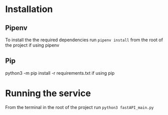 

# Installation
## Pipenv
To install the the required dependencies run `pipenv install` from the root of the project if using pipenv 
## Pip
python3 -m pip install -r requirements.txt if using pip
# Running the service
From the terminal in the root of the project run `python3 fastAPI_main.py`


